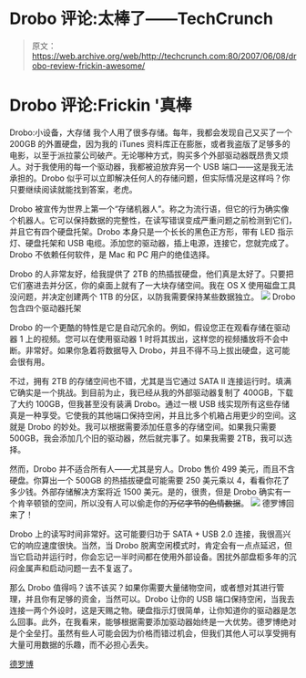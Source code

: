 # Drobo 评论:太棒了——TechCrunch

> 原文：<https://web.archive.org/web/http://techcrunch.com:80/2007/06/08/drobo-review-frickin-awesome/>

# Drobo 评论:Frickin '真棒

Drobo:小设备，大存储
我个人用了很多存储。每年，我都会发现自己又买了一个 200GB 的外置硬盘，因为我的 iTunes 资料库正在膨胀，或者我盗版了足够多的电影，以至于派拉蒙公司破产。无论哪种方式，购买多个外部驱动器既昂贵又烦人。对于我使用的每一个驱动器，我都被迫放弃另一个 USB 端口——这是我无法承担的。Drobo 似乎可以立即解决任何人的存储问题，但实际情况是这样吗？你只要继续阅读就能找到答案，老虎。

Drobo 被宣传为世界上第一个“存储机器人”。称之为流行语，但它的行为确实像个机器人。它可以保持数据的完整性，在读写错误变成严重问题之前检测到它们，并且它有四个硬盘托架。Drobo 本身只是一个长长的黑色正方形，带有 LED 指示灯、硬盘托架和 USB 电缆。添加您的驱动器，插上电源，连接它，您就完成了。Drobo 不依赖任何软件，是 Mac 和 PC 用户的绝佳选择。

Drobo 的人非常友好，给我提供了 2TB 的热插拔硬盘，他们真是太好了。只要把它们塞进去并分区，你的桌面上就有了一大块存储空间。我在 OS X 使用磁盘工具没问题，并决定创建两个 1TB 的分区，以防我需要保持某些数据独立。
![](img/8f76cb94c40e91df1b96d213462bbf51.png)
Drobo 包含四个驱动器托架

Drobo 的一个更酷的特性是它是自动冗余的。例如，假设您正在观看存储在驱动器 1 上的视频。您可以在使用驱动器 1 时将其拔出，这样您的视频播放将不会中断。非常好。如果你急着将数据导入 Drobo，并且不得不马上拔出硬盘，这可能会很有用。

不过，拥有 2TB 的存储空间也不错，尤其是当它通过 SATA II 连接运行时。填满它确实是一个挑战。到目前为止，我已经从我的外部驱动器复制了 400GB，下载了大约 100GB，但我甚至没有装满 Drobo。通过一根 USB 线实现所有这些存储真是一种享受。它使我的其他端口保持空闲，并且比多个机箱占用更少的空间。这就是 Drobo 的妙处。我可以根据需要添加任意多的存储空间。如果我只需要 500GB，我会添加几个旧的驱动器，然后就完事了。如果我需要 2TB，我可以选择。

然而，Drobo 并不适合所有人——尤其是穷人。Drobo 售价 499 美元，而且不含硬盘。你算出一个 500GB 的热插拔硬盘可能需要 250 美元乘以 4，看看你花了多少钱。外部存储解决方案将近 1500 美元。是的，很贵，但是 Drobo 确实有一个肯辛顿锁的空间，所以没有人可以偷走你的~~万亿字节的色情数据~~。
![](img/36c282def5a4a96a8127829895883bad.png)
德罗博回来了！

Drobo 上的读写时间非常好。这可能要归功于 SATA + USB 2.0 连接，我很高兴它的响应速度很快。当然，当 Drobo 脱离空闲模式时，肯定会有一点点延迟，但当它启动并运行时，你会忘记一半时间都在使用外部设备。困扰外部盘柜多年的沉闷金属声和启动问题一去不复返了。

那么 Drobo 值得吗？该不该买？如果你需要大量储物空间，或者想对其进行管理，并且你有足够的资金，当然可以。Drobo 让你的 USB 端口保持空闲，当我去连接一两个外设时，这是天赐之物。硬盘指示灯很简单，让你知道你的驱动器是怎么回事。此外，在我看来，能够根据需要添加驱动器始终是一大优势。德罗博绝对是个全垒打。虽然有些人可能会因为价格而错过机会，但我们其他人可以享受拥有大量可用数据的乐趣，而不必担心丢失。

[德罗博](https://web.archive.org/web/20210616021719/http://www.drobo.com/)
